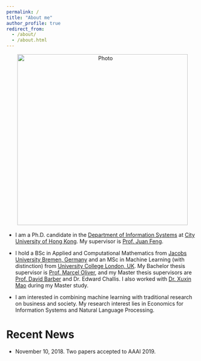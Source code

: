 ```yaml
---
permalink: /
title: "About me"
author_profile: true
redirect_from: 
  - /about/
  - /about.html
---
```

<p align="center">
  <img src="https://github.com/KunkunYang/KunkunYang.github.io/tree/master/files/zekunyang.jpg?raw=true" alt="Photo" style="width: 450px;"/> 
</p>

* I am a Ph.D. candidate in the [Department of Information Systems](https://www.cb.cityu.edu.hk/is/) at [City University of Hong Kong](https://www.cityu.edu.hk/). My supervisor is [Prof. Juan Feng](https://www.cb.cityu.edu.hk/staff/juafeng/).
* I hold a BSc in Applied and Computational Mathematics from [Jacobs University Bremen, Germany](https://www.jacobs-university.de/) and an MSc in Machine Learning (with distinction) from [University College London, UK](https://www.ucl.ac.uk/). My Bachelor thesis supervisor is [Prof. Marcel Oliver](http://math.jacobs-university.de/oliver/), and my Master thesis supervisors are [Prof. David Barber](http://www0.cs.ucl.ac.uk/people/D.Barber.html) and Dr. Edward Challis. I also worked with [Dr. Xuxin Mao](https://xuxinmao.weebly.com/) during my Master study.

* I am interested in combining machine learning with traditional research on business and society. My research interest lies in Economics for Information Systems and Natural Language Processing.

# Recent News
* November 10, 2018. Two papers accepted to AAAI 2019.
